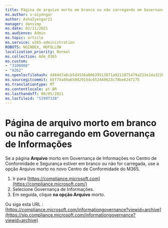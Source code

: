 ```yaml
---
title: Página de arquivo morto em branco ou não carregando em Governança de Informações
ms.author: v-aiyengar
author: AshaIyengar21
manager: dansimp
ms.date: 02/11/2021
ms.audience: Admin
ms.topic: article
ms.service: o365-administration
ROBOTS: NOINDEX, NOFOLLOW
localization_priority: Normal
ms.collection: Adm_O365
ms.custom:
- "3100008"
- "8262"
ms.openlocfilehash: d484d7a0cb5d4556a08639513071a9211875479a223e1da3228c7074fadcf4c8
ms.sourcegitcommit: b5f7da89a650d2915dc652449623c78be6247175
ms.translationtype: MT
ms.contentlocale: pt-BR
ms.lasthandoff: 08/05/2021
ms.locfileid: "53997338"
---
```

# <a name="archive-page-blank-or-not-loading-under-information-governance"></a>Página de arquivo morto em branco ou não carregando em Governança de Informações

Se a página **Arquivo** morto em Governança de Informações no Centro  de Conformidade e Segurança estiver em branco ou não for carregada, use a opção Arquivo morto no novo Centro de Conformidade do M365.

1. Ir para [https://compliance.microsoft.com](https://compliance.microsoft.com/)
1. Selecione Governança de Informações.
1. Em seguida, clique **na opção Arquivo** morto.

Ou siga esta URL : [https://compliance.microsoft.com/informationgovernance?viewid=archive](https://sip.compliance.microsoft.com/informationgovernance?viewid=archive)
